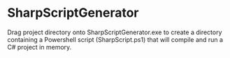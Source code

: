 # SharpScriptGenerator

Drag project directory onto SharpScriptGenerator.exe to create a directory containing a Powershell script (SharpScript.ps1) that will compile and run a C# project in memory.
